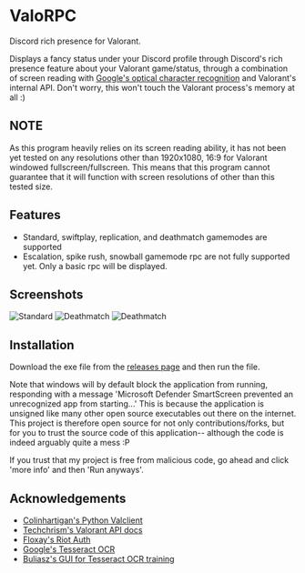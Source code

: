 
# ValoRPC

Discord rich presence for Valorant.

Displays a fancy status under your Discord profile through Discord's rich presence feature about your Valorant game/status, through a combination of screen reading with [Google's optical character recognition](https://github.com/tesseract-ocr/tesseract) and Valorant's internal API. Don't worry, this won't touch the Valorant process's memory at all :)

## NOTE

As this program heavily relies on its screen reading ability, it has not been yet tested on any resolutions other than 1920x1080, 16:9 for Valorant windowed fullscreen/fullscreen. This means that this program cannot guarantee that it will function with screen resolutions of other than this tested size.

## Features

- Standard, swiftplay, replication, and deathmatch gamemodes are supported
- Escalation, spike rush, snowball gamemode rpc are not fully supported yet. Only a basic rpc will be displayed.

## Screenshots

![Standard](https://i.imgur.com/xvllLWJ.png)
![Deathmatch](https://i.imgur.com/nOzcMHF.png)
![Deathmatch](https://i.imgur.com/3i1XQqh.png)

## Installation

Download the exe file from the [releases page](https://github.com/PenguinDevs/ValoRPC/releases) and then run the file.

Note that windows will by default block the application from running, responding with a message 'Microsoft Defender SmartScreen prevented an unrecognized app from starting...' This is because the application is unsigned like many other open source executables out there on the internet. This project is therefore open source for not only contributions/forks, but for you to trust the source code of this application-- although the code is indeed arguably quite a mess :P

If you trust that my project is free from malicious code, go ahead and click 'more info' and then 'Run anyways'.

## Acknowledgements

 - [Colinhartigan's Python Valclient](https://github.com/colinhartigan/valclient.py)
 - [Techchrism's Valorant API docs](https://github.com/techchrism/valorant-api-docs)
 - [Floxay's Riot Auth](https://github.com/floxay/python-riot-auth)
 - [Google's Tesseract OCR](https://github.com/tesseract-ocr/tesseract)
 - [Buliasz's GUI for Tesseract OCR training](https://github.com/buliasz/tesstrain-windows-gui)
